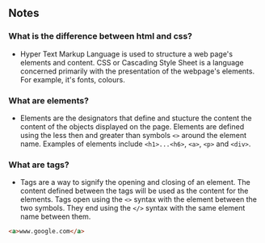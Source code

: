 ## Notes

### What is the difference between html and css? 

* Hyper Text Markup Language is used to structure a web page's elements and content. CSS or Cascading Style Sheet is a language concerned primarily with the presentation of the webpage's elements. For example, it's fonts, colours. 

### What are elements? 

* Elements are the designators that define and stucture the content the content of the objects displayed on the page. Elements are defined using the less then and greater than symbols `<>` around the element name. Examples of elements include `<h1>...<h6>`, `<a>`, `<p>` and `<div>`.

### What are tags? 

* Tags are a way to signify the opening and closing of an element. The content defined between the tags will be used as the content for the elements. Tags open using the `<>` syntax with the element between the two symbols. They end using the `</>` syntax with the same element name between them.  

```html
<a>www.google.com</a>
```

